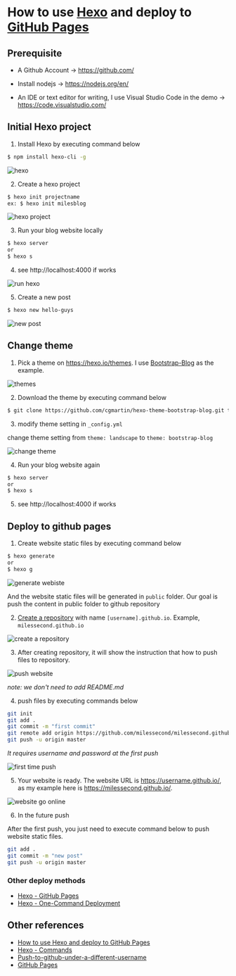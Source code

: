 # How to use [Hexo](https://hexo.io/) and deploy to [GitHub Pages](https://pages.github.com/)

## Prerequisite
* A Github Account -> https://github.com/

<!-- ![github account](./image/github_account.jpg) -->

* Install nodejs -> https://nodejs.org/en/

<!-- ![node js](./image/nodejs.jpg) -->

* An IDE or text editor for writing, I use Visual Studio Code in the demo -> https://code.visualstudio.com/

<!-- ![vs code](./image/vscode.jpg) -->

## Initial Hexo project
1. Install Hexo by executing command below
``` bash
$ npm install hexo-cli -g
```

![hexo](./image/install_hexo.jpg)


2. Create a hexo project
``` bash
$ hexo init projectname
ex: $ hexo init milesblog
```

![hexo project](./image/hexo_project.jpg)

3. Run your blog website locally
``` bash
$ hexo server
or
$ hexo s
```
4. see http://localhost:4000 if works

![run hexo](./image/run.jpg)

5. Create a new post
``` bash
$ hexo new hello-guys
```

![new post](./image/new_post.jpg)

## Change theme
1. Pick a theme on https://hexo.io/themes. I use [Bootstrap-Blog](https://github.com/cgmartin/hexo-theme-bootstrap-blog) as the example.

![themes](./image/themes.jpg)

2. Download the theme by executing command below
``` bash
$ git clone https://github.com/cgmartin/hexo-theme-bootstrap-blog.git themes/bootstrap-blog
```

3. modify theme setting in `_config.yml`

change theme setting from `theme: landscape` to `theme: bootstrap-blog`

![change theme](./image/change_theme.jpg)

4. Run your blog website again
``` bash
$ hexo server
or
$ hexo s
```
5. see http://localhost:4000 if works

## Deploy to github pages
1. Create website static files by executing command below
``` bash
$ hexo generate
or
$ hexo g
```

![generate webiste](./image/gen.jpg)

And the website static files will be generated in `public` folder. Our goal is push the content in public folder to github repository


2. [Create a repository](https://github.com/new) with name `[username].github.io`. Example, `milessecond.github.io`

![create a repository](./image/create_repository.jpg)

3. After creating repository, it will show the instruction that how to push files to repository.

![push website](./image/push_code.jpg)

*note: we don't need to add README.md*

4. push files by executing commands below

``` bash
git init
git add .
git commit -m "first commit"
git remote add origin https://github.com/milessecond/milessecond.github.io.git
git push -u origin master
```
*It requires username and password at the first push*

![first time push](./image/first_push.jpg)

5. Your website is ready.
The website URL is https://username.github.io/, as my example here is https://milessecond.github.io/.

![website go online](./image/website_go_online.jpg)



6. In the future push

After the first push, you just need to execute command below to push website static files.

``` bash
git add .
git commit -m "new post"
git push -u origin master
```

### Other deploy methods
* [Hexo - GitHub Pages](https://hexo.io/docs/github-pages)
* [Hexo - One-Command Deployment](https://hexo.io/docs/one-command-deployment)

## Other references
* [How to use Hexo and deploy to GitHub Pages](https://gist.github.com/btfak/18938572f5df000ebe06fbd1872e4e39)
* [Hexo - Commands](https://hexo.io/docs/commands)
* [Push-to-github-under-a-different-username](https://stackoverflow.com/questions/13103083/how-do-i-push-to-github-under-a-different-username)
* [GitHub Pages](https://pages.github.com/)
